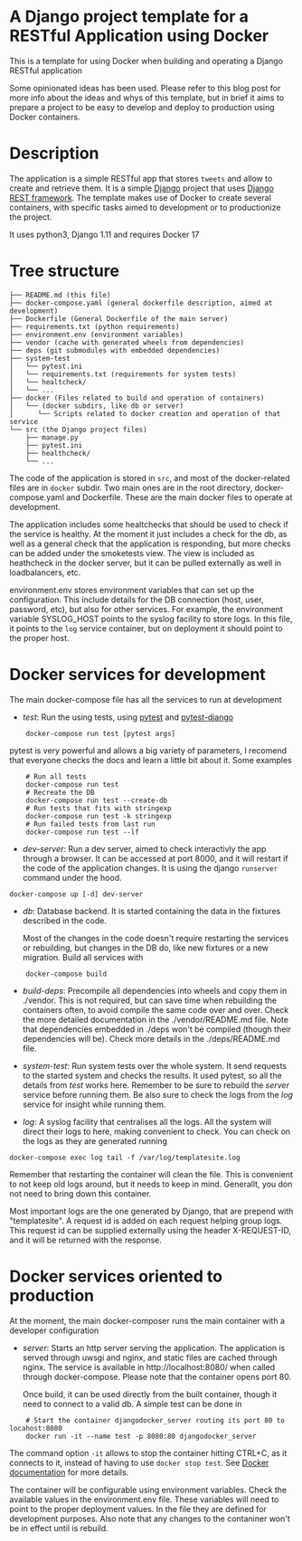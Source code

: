 A Django project template for a RESTful Application using Docker
===

This is a template for using Docker when building and operating a Django RESTful application

Some opinionated ideas has been used. Please refer to this blog post for more info about the
ideas and whys of this template, but in brief it aims to prepare a project to be easy to
develop and deploy to production using Docker containers.


Description
=======

The application is a simple RESTful app that stores `tweets` and allow to create and retrieve them.
It is a simple [Django](https://www.djangoproject.com/) project that uses [Django REST framework](http://www.django-rest-framework.org/). The template makes use of Docker to create several containers, with
specific tasks aimed to development or to productionize the project.

It uses python3, Django 1.11 and requires Docker 17


Tree structure
========

```
├── README.md (this file)
├── docker-compose.yaml (general dockerfile description, aimed at development)
├── Dockerfile (General Dockerfile of the main server)
├── requirements.txt (python requirements)
├── environment.env (environment variables)
├── vendor (cache with generated wheels from dependencies)
├── deps (git submodules with embedded dependencies)
├── system-test
│   └── pytest.ini
│   └── requirements.txt (requirements for system tests)
│   └── healtcheck/
│   └── ...
├── docker (Files related to build and operation of containers)
│   └── (docker subdirs, like db or server)
│      └── Scripts related to docker creation and operation of that service
└── src (the Django project files)
    ├── manage.py
    ├── pytest.ini
    ├── healthcheck/
    └── ...
```

The code of the application is stored in `src`, and most of the docker-related files are in `docker`
subdir. Two main ones are in the root directory, docker-compose.yaml and Dockerfile. These
are the main docker files to operate at development.

The application includes some healtchecks that should be used to check if the service is healthy. At the
moment it just includes a check for the db, as well as a general check that the application is
responding, but more checks can be added under the smoketests view. The view is included as heathcheck
in the docker server, but it can be pulled externally as well in loadbalancers, etc.

environment.env stores environment variables that can set up the configuration. This include details
for the DB connection (host, user, password, etc), but also for other services. For example,
the environment variable SYSLOG_HOST points to the syslog facility to store logs. In this
file, it points to the `log` service container, but on deployment it should point to
the proper host.


Docker services for development
=========

The main docker-compose file has all the services to run at development

- *test*: Run the using tests, using [pytest](https://docs.pytest.org) and 
          [pytest-django](https://pytest-django.readthedocs.io/)

```
    docker-compose run test [pytest args]
```
  pytest is very powerful and allows a big variety of parameters, I recomend that everyone checks the docs and
learn a little bit about it. Some examples

```
    # Run all tests
    docker-compose run test
    # Recreate the DB
    docker-compose run test --create-db
    # Run tests that fits with stringexp
    docker-compose run test -k stringexp
    # Run failed tests from last run
    docker-compose run test --lf
``` 


- *dev-server*: Run a dev server, aimed to check interactivly the app through a browser. It
                can be accessed at port 8000, and it will restart if the code of the application 
                changes. It is using the django `runserver` command under the hood.
```
docker-compose up [-d] dev-server
```
- *db*: Database backend. It is started containing the data in the fixtures described in the code.


  Most of the changes in the code doesn't require restarting the services or rebuilding, but changes
in the DB do, like new fixtures or a new migration. Build all services with

```
    docker-compose build
```

- *build-deps*: Precompile all dependencies into wheels and copy them in ./vendor. This is not
required, but can save time when rebuilding the containers often, to avoid compile the same code
over and over. Check the more detailed documentation in the ./vendor/README.md file.
  Note that dependencies embedded in ./deps won't be compiled (though their dependencies will be).
Check more details in the ./deps/README.md file. 

- *system-test*: Run system tests over the whole system. It send requests to the started system
and checks the results. It used pytest, so all the details from *test* works here.
  Remember to be sure to rebuild the *server* service before running them. Be also sure to check the
logs from the *log* service for insight while running them.

- *log*: A syslog facility that centralises all the logs. All the system will direct their logs 
to here, making convenient to check. You can check on the logs as they are generated running

```
docker-compose exec log tail -f /var/log/templatesite.log
```
  Remember that restarting the container will clean the file. This is convenient to not keep old logs
around, but it needs to keep in mind. Generallt, you don not need to bring down this container.

  Most important logs are the one generated by Django, that are prepend with "templatesite". A 
request id is added on each request helping group logs. This request id can be supplied externally
using the header X-REQUEST-ID, and it will be returned with the response.


Docker services oriented to production
=========

At the moment, the main docker-composer runs the main container with a developer configuration

- *server*: Starts an http server serving the application. The application is served through
            uwsgi and nginx, and static files are cached through nginx.
            The service is available in http://localhost:8080/ when called through docker-compose.
            Please note that the container opens port 80.

  Once build, it can be used directly from the built container, though it need to connect to a valid db. A simple test can be done in

```
    # Start the container djangodocker_server routing its port 80 to locahost:8080
    docker run -it --name test -p 8080:80 djangodocker_server
```
  The command option `-it` allows to stop the container hitting CTRL+C, as it connects to it, instead of having to use `docker stop test`. See [Docker documentation](https://docs.docker.com/engine/reference/commandline/run/#examples) for more details.

  The container will be configurable using environment variables. Check the available values in 
the environment.env file. These variables will need to point to the proper deployment values. In the
file they are defined for development purposes.
  Also note that any changes to the contaniner won't be in effect until is rebuild.
